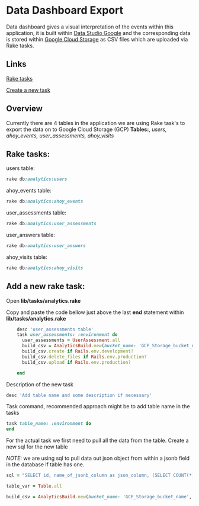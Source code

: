 # Data Dashboard Export

Data dashboard gives a visual interpretation of the events within this application, it is built within [Data Studio Google](https://datastudio.google.com/) and the corresponding data is stored within [Google Cloud Storage](https://cloud.google.com/) as CSV files which are uploaded via Rake tasks.



## Links

[Rake tasks](#rake-tasks)

[Create a new task](#add-a-new-rake-task)


## Overview

Currently there are 4 tables in the application we are using Rake task's to export the data on to Google Cloud Storage (GCP) 
**Tables:**, *users, ahoy_events, user_assessments, ahoy_visits*


## Rake tasks:

users table:
```ruby
rake db:analytics:users
```

ahoy_events table:

```ruby
rake db:analytics:ahoy_events
```

user_assessments table:

```ruby
rake db:analytics:user_assessments
```

user_answers table:

```ruby
rake db:analytics:user_answers
```

ahoy_visits table:

```ruby
rake db:analytics:ahoy_visits
```



## Add a new rake task:

Open **lib/tasks/analytics.rake** 

Copy and paste the code bellow just above the last **end** statement within **lib/tasks/analytics.rake**

```ruby
    desc 'user_assessments table'
    task user_assessments: :environment do
      user_assessments = UserAssessment.all
      build_csv = AnalyticsBuild.new(bucket_name: 'GCP_Storage_bucket_name', folder_path: 'folder_path_on_GCP_Storage_bucket', result_set: table_var, file_name: 'name_of_the_new_files')
      build_csv.create if Rails.env.development?
      build_csv.delete_files if Rails.env.production?
      build_csv.upload if Rails.env.production?

    end
```

Description of the new task

```ruby
desc 'Add table name and some description if necessary'
```

Task command, recommended approach might be to add table name in the tasks

```ruby
task table_name: :environment do
end
```

For the actual task we first need to pull all the data from the table. Create a new sql for the new table 

*NOTE:* we are using sql to pull data out json object from within a jsonb field in the database if table has one.

```ruby
sql = "SELECT id, name_of_jsonb_column as json_column, (SELECT COUNT(*) FROM jsonb_object_keys(name_of_jsonb_column)) nbr_keys FROM public.table_name order by nbr_keys desc limit 1"
```


```ruby
table_var = Table.all
```

```ruby
build_csv = AnalyticsBuild.new(bucket_name: 'GCP_Storage_bucket_name', folder_path: 'folder_path_on_GCP_Storage_bucket', result_set: table_var, file_name: 'name_of_the_new_files')
```


